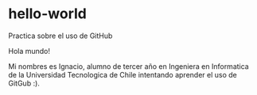 # hello-world
Practica sobre el uso de GitHub

  Hola mundo!
  
  Mi nombres es Ignacio, alumno de tercer año en Ingeniera en Informatica de la Universidad Tecnologica de Chile intentando     aprender el uso de GitGub :).
